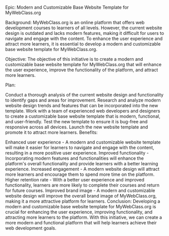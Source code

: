 Epic: Modern and Customizable Base Website Template for MyWebClass.org

Background:
MyWebClass.org is an online platform that offers web development courses to learners of all levels. However, the current website design is outdated and lacks modern features, making it difficult for users to navigate and engage with the content. To enhance the user experience and attract more learners, it is essential to develop a modern and customizable base website template for MyWebClass.org.

Objective:
The objective of this initiative is to create a modern and customizable base website template for MyWebClass.org that will enhance the user experience, improve the functionality of the platform, and attract more learners.

Plan:

Conduct a thorough analysis of the current website design and functionality to identify gaps and areas for improvement.
Research and analyze modern website design trends and features that can be incorporated into the new template.
Work with a team of experienced web developers and designers to create a customizable base website template that is modern, functional, and user-friendly.
Test the new template to ensure it is bug-free and responsive across all devices.
Launch the new website template and promote it to attract more learners.
Benefits:

Enhanced user experience - A modern and customizable website template will make it easier for learners to navigate and engage with the content, resulting in a more positive user experience.
Improved functionality - Incorporating modern features and functionalities will enhance the platform's overall functionality and provide learners with a better learning experience.
Increased engagement - A modern website design will attract more learners and encourage them to spend more time on the platform.
Higher retention rate - With a better user experience and improved functionality, learners are more likely to complete their courses and return for future courses.
Improved brand image - A modern and customizable website design will improve the overall brand image of MyWebClass.org, making it a more attractive platform for learners.
Conclusion:
Developing a modern and customizable base website template for MyWebClass.org is crucial for enhancing the user experience, improving functionality, and attracting more learners to the platform. With this initiative, we can create a more modern and functional platform that will help learners achieve their web development goals.
